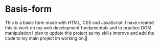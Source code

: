 # Basis-form
This is a basic form made with HTML, CSS and JavaScript. I have created this to work on my web development fundamentals and to practice DOM manipulation I plan to update this project as my skills improve and add the code to my main project im working on.🚀
